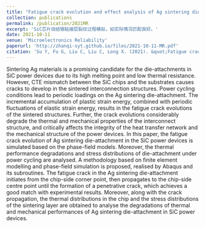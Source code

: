 ```yaml
---
title: "Fatigue crack evolution and effect analysis of Ag sintering die-attachment in SiC power devices under power cycling based on phase-field simulation"
collection: publications
permalink: /publication/2021MR
excerpt: 'SiC芯片烧结银粘接层裂纹过程模拟，如实际情况匹配良好。'
date: 2021-10-11
venue: 'Microelectronics Reliability'
paperurl: 'http://zhanqi-syt.github.io/files/2021-10-11-MR.pdf'
citation: 'Su Y, Fu G, Liu C, Liu C, Long X. (2021). &quot;Fatigue crack evolution and effect analysis of Ag sintering die-attachment in SiC power devices under power cycling based on phase-field simulation.&quot; <i>Microelectronics Reliability</i>. 114244.'
---
```


Sintering Ag materials is a promising candidate for the die-attachments in SiC power devices due to its high melting point and low thermal resistance. However, CTE mismatch between the SiC chips and the substrates causes cracks to develop in the sintered interconnection structures. Power cycling conditions lead to periodic loadings on the Ag sintering die-attachment. The incremental accumulation of plastic strain energy, combined with periodic fluctuations of elastic strain energy, results in the fatigue crack evolutions of the sintered structures. Further, the crack evolutions considerably degrade the thermal and mechanical properties of the interconnect structure, and critically affects the integrity of the heat transfer network and the mechanical structure of the power devices. In this paper, the fatigue crack evolution of Ag sintering die-attachment in the SiC power devices is simulated based on the phase-field models. Moreover, the thermal performance degradations and stress distributions of die-attachment under power cycling are analysed. A methodology based on finite element modelling and phase-field simulation is proposed, realised by Abaqus and its subroutines. The fatigue crack in the Ag sintering die-attachment initiates from the chip-side corner point, then propagates to the chip-side centre point until the formation of a penetrative crack, which achieves a good match with experimental results. Moreover, along with the crack propagation, the thermal distributions in the chip and the stress distributions of the sintering layer are obtained to analyse the degradations of thermal and mechanical performances of Ag sintering die-attachment in SiC power devices.
